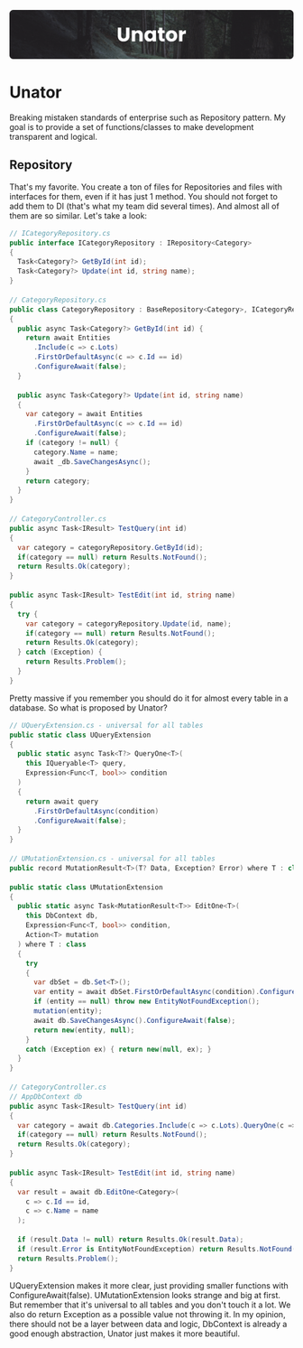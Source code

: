 ![unator banner](./assets/unator-banner.png)

# Unator

Breaking mistaken standards of enterprise such as Repository pattern. My goal is to provide a set of functions/classes to make development transparent and logical.

## Repository

That's my favorite. You create a ton of files for Repositories and files with interfaces for them, even if it has just 1 method. You should not forget to add them to DI (that's what my team did several times). And almost all of them are so similar. Let's take a look:

```csharp
// ICategoryRepository.cs
public interface ICategoryRepository : IRepository<Category>
{
  Task<Category?> GetById(int id);
  Task<Category?> Update(int id, string name);
}

// CategoryRepository.cs
public class CategoryRepository : BaseRepository<Category>, ICategoryRepository
{
  public async Task<Category?> GetById(int id) {
    return await Entities
      .Include(c => c.Lots)
      .FirstOrDefaultAsync(c => c.Id == id)
      .ConfigureAwait(false);
  }

  public async Task<Category?> Update(int id, string name)
  {
    var category = await Entities
      .FirstOrDefaultAsync(c => c.Id == id)
      .ConfigureAwait(false);
    if (category != null) {
      category.Name = name;
      await _db.SaveChangesAsync();
    }
    return category;
  }
}

// CategoryController.cs
public async Task<IResult> TestQuery(int id)
{
  var category = categoryRepository.GetById(id);
  if(category == null) return Results.NotFound();
  return Results.Ok(category);
}

public async Task<IResult> TestEdit(int id, string name)
{
  try {
    var category = categoryRepository.Update(id, name);
    if(category == null) return Results.NotFound();
    return Results.Ok(category);
  } catch (Exception) {
    return Results.Problem();
  }
}
```

Pretty massive if you remember you should do it for almost every table in a database. So what is proposed by Unator?

```csharp
// UQueryExtension.cs - universal for all tables
public static class UQueryExtension
{
  public static async Task<T?> QueryOne<T>(
    this IQueryable<T> query,
    Expression<Func<T, bool>> condition
  )
  {
    return await query
      .FirstOrDefaultAsync(condition)
      .ConfigureAwait(false);
  }
}

// UMutationExtension.cs - universal for all tables
public record MutationResult<T>(T? Data, Exception? Error) where T : class;

public static class UMutationExtension
{
  public static async Task<MutationResult<T>> EditOne<T>(
    this DbContext db,
    Expression<Func<T, bool>> condition,
    Action<T> mutation
  ) where T : class
  {
    try
    {
      var dbSet = db.Set<T>();
      var entity = await dbSet.FirstOrDefaultAsync(condition).ConfigureAwait(false);
      if (entity == null) throw new EntityNotFoundException();
      mutation(entity);
      await db.SaveChangesAsync().ConfigureAwait(false);
      return new(entity, null);
    }
    catch (Exception ex) { return new(null, ex); }
  }
}

// CategoryController.cs
// AppDbContext db
public async Task<IResult> TestQuery(int id)
{
  var category = await db.Categories.Include(c => c.Lots).QueryOne(c => c.Id == id);
  if(category == null) return Results.NotFound();
  return Results.Ok(category);
}

public async Task<IResult> TestEdit(int id, string name)
{
  var result = await db.EditOne<Category>(
    c => c.Id == id,
    c => c.Name = name
  );

  if (result.Data != null) return Results.Ok(result.Data);
  if (result.Error is EntityNotFoundException) return Results.NotFound();
  return Results.Problem();
}
```

UQueryExtension makes it more clear, just providing smaller functions with ConfigureAwait(false). UMutationExtension looks strange and big at first. But remember that it's universal to all tables and you don't touch it a lot. We also do return Exception as a possible value not throwing it. In my opinion, there should not be a layer between data and logic, DbContext is already a good enough abstraction, Unator just makes it more beautiful.
